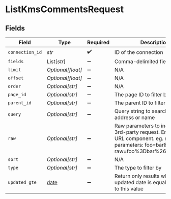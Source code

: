 # ListKmsCommentsRequest


## Fields

| Field                                                                                                                                            | Type                                                                                                                                             | Required                                                                                                                                         | Description                                                                                                                                      |
| ------------------------------------------------------------------------------------------------------------------------------------------------ | ------------------------------------------------------------------------------------------------------------------------------------------------ | ------------------------------------------------------------------------------------------------------------------------------------------------ | ------------------------------------------------------------------------------------------------------------------------------------------------ |
| `connection_id`                                                                                                                                  | *str*                                                                                                                                            | :heavy_check_mark:                                                                                                                               | ID of the connection                                                                                                                             |
| `fields`                                                                                                                                         | List[*str*]                                                                                                                                      | :heavy_minus_sign:                                                                                                                               | Comma-delimited fields to return                                                                                                                 |
| `limit`                                                                                                                                          | *Optional[float]*                                                                                                                                | :heavy_minus_sign:                                                                                                                               | N/A                                                                                                                                              |
| `offset`                                                                                                                                         | *Optional[float]*                                                                                                                                | :heavy_minus_sign:                                                                                                                               | N/A                                                                                                                                              |
| `order`                                                                                                                                          | *Optional[str]*                                                                                                                                  | :heavy_minus_sign:                                                                                                                               | N/A                                                                                                                                              |
| `page_id`                                                                                                                                        | *Optional[str]*                                                                                                                                  | :heavy_minus_sign:                                                                                                                               | The page ID to filter by                                                                                                                         |
| `parent_id`                                                                                                                                      | *Optional[str]*                                                                                                                                  | :heavy_minus_sign:                                                                                                                               | The parent ID to filter by                                                                                                                       |
| `query`                                                                                                                                          | *Optional[str]*                                                                                                                                  | :heavy_minus_sign:                                                                                                                               | Query string to search. eg. email address or name                                                                                                |
| `raw`                                                                                                                                            | *Optional[str]*                                                                                                                                  | :heavy_minus_sign:                                                                                                                               | Raw parameters to include in the 3rd-party request. Encoded as a URL component. eg. raw parameters: foo=bar&zoo=bar -> raw=foo%3Dbar%26zoo%3Dbar |
| `sort`                                                                                                                                           | *Optional[str]*                                                                                                                                  | :heavy_minus_sign:                                                                                                                               | N/A                                                                                                                                              |
| `type`                                                                                                                                           | *Optional[str]*                                                                                                                                  | :heavy_minus_sign:                                                                                                                               | The type to filter by                                                                                                                            |
| `updated_gte`                                                                                                                                    | [date](https://docs.python.org/3/library/datetime.html#date-objects)                                                                             | :heavy_minus_sign:                                                                                                                               | Return only results whose updated date is equal or greater to this value                                                                         |